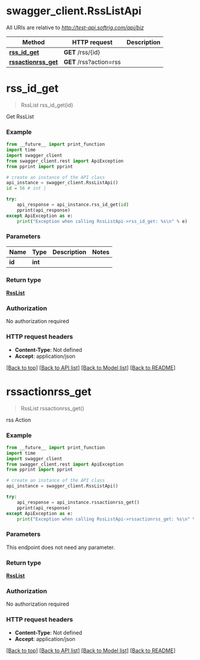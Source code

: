 # swagger_client.RssListApi

All URIs are relative to *http://test-api.softrig.com/api/biz*

Method | HTTP request | Description
------------- | ------------- | -------------
[**rss_id_get**](RssListApi.md#rss_id_get) | **GET** /rss/{id} | 
[**rssactionrss_get**](RssListApi.md#rssactionrss_get) | **GET** /rss?action&#x3D;rss | 

# **rss_id_get**
> RssList rss_id_get(id)



Get RssList

### Example
```python
from __future__ import print_function
import time
import swagger_client
from swagger_client.rest import ApiException
from pprint import pprint

# create an instance of the API class
api_instance = swagger_client.RssListApi()
id = 56 # int | 

try:
    api_response = api_instance.rss_id_get(id)
    pprint(api_response)
except ApiException as e:
    print("Exception when calling RssListApi->rss_id_get: %s\n" % e)
```

### Parameters

Name | Type | Description  | Notes
------------- | ------------- | ------------- | -------------
 **id** | **int**|  | 

### Return type

[**RssList**](RssList.md)

### Authorization

No authorization required

### HTTP request headers

 - **Content-Type**: Not defined
 - **Accept**: application/json

[[Back to top]](#) [[Back to API list]](../README.md#documentation-for-api-endpoints) [[Back to Model list]](../README.md#documentation-for-models) [[Back to README]](../README.md)

# **rssactionrss_get**
> RssList rssactionrss_get()



rss Action

### Example
```python
from __future__ import print_function
import time
import swagger_client
from swagger_client.rest import ApiException
from pprint import pprint

# create an instance of the API class
api_instance = swagger_client.RssListApi()

try:
    api_response = api_instance.rssactionrss_get()
    pprint(api_response)
except ApiException as e:
    print("Exception when calling RssListApi->rssactionrss_get: %s\n" % e)
```

### Parameters
This endpoint does not need any parameter.

### Return type

[**RssList**](RssList.md)

### Authorization

No authorization required

### HTTP request headers

 - **Content-Type**: Not defined
 - **Accept**: application/json

[[Back to top]](#) [[Back to API list]](../README.md#documentation-for-api-endpoints) [[Back to Model list]](../README.md#documentation-for-models) [[Back to README]](../README.md)

